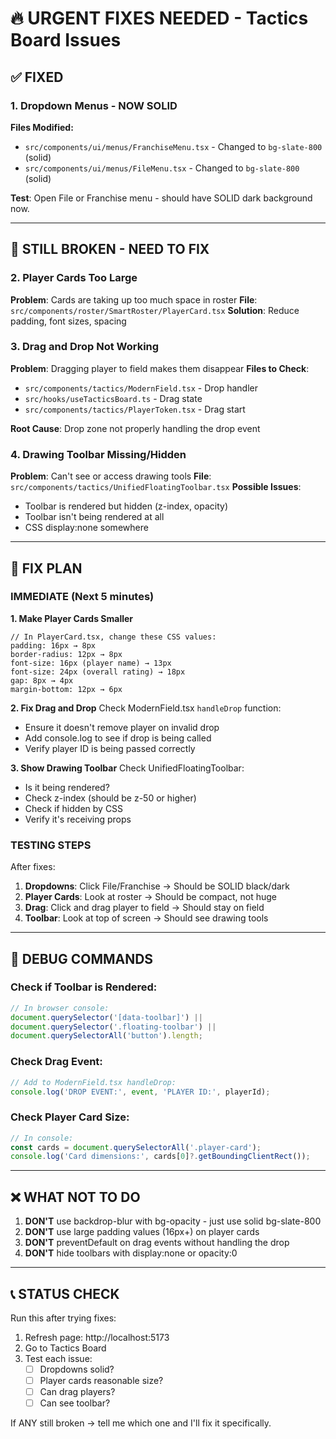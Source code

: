 # 🔥 URGENT FIXES NEEDED - Tactics Board Issues

## ✅ FIXED

### 1. Dropdown Menus - NOW SOLID
**Files Modified:**
- `src/components/ui/menus/FranchiseMenu.tsx` - Changed to `bg-slate-800` (solid)
- `src/components/ui/menus/FileMenu.tsx` - Changed to `bg-slate-800` (solid)

**Test**: Open File or Franchise menu - should have SOLID dark background now.

---

## 🚨 STILL BROKEN - NEED TO FIX

### 2. Player Cards Too Large
**Problem**: Cards are taking up too much space in roster
**File**: `src/components/roster/SmartRoster/PlayerCard.tsx`
**Solution**: Reduce padding, font sizes, spacing

### 3. Drag and Drop Not Working
**Problem**: Dragging player to field makes them disappear
**Files to Check**:
- `src/components/tactics/ModernField.tsx` - Drop handler
- `src/hooks/useTacticsBoard.ts` - Drag state
- `src/components/tactics/PlayerToken.tsx` - Drag start

**Root Cause**: Drop zone not properly handling the drop event

### 4. Drawing Toolbar Missing/Hidden
**Problem**: Can't see or access drawing tools
**File**: `src/components/tactics/UnifiedFloatingToolbar.tsx`
**Possible Issues**:
- Toolbar is rendered but hidden (z-index, opacity)
- Toolbar isn't being rendered at all
- CSS display:none somewhere

---

## 🎯 FIX PLAN

### IMMEDIATE (Next 5 minutes)

**1. Make Player Cards Smaller**
```tsx
// In PlayerCard.tsx, change these CSS values:
padding: 16px → 8px
border-radius: 12px → 8px
font-size: 16px (player name) → 13px  
font-size: 24px (overall rating) → 18px
gap: 8px → 4px
margin-bottom: 12px → 6px
```

**2. Fix Drag and Drop**
Check ModernField.tsx `handleDrop` function:
- Ensure it doesn't remove player on invalid drop
- Add console.log to see if drop is being called
- Verify player ID is being passed correctly

**3. Show Drawing Toolbar**
Check UnifiedFloatingToolbar:
- Is it being rendered?
- Check z-index (should be z-50 or higher)
- Check if hidden by CSS
- Verify it's receiving props

### TESTING STEPS

After fixes:
1. **Dropdowns**: Click File/Franchise → Should be SOLID black/dark
2. **Player Cards**: Look at roster → Should be compact, not huge
3. **Drag**: Click and drag player to field → Should stay on field
4. **Toolbar**: Look at top of screen → Should see drawing tools

---

## 🐛 DEBUG COMMANDS

### Check if Toolbar is Rendered:
```javascript
// In browser console:
document.querySelector('[data-toolbar]') || 
document.querySelector('.floating-toolbar') ||
document.querySelectorAll('button').length;
```

### Check Drag Event:
```javascript
// Add to ModernField.tsx handleDrop:
console.log('DROP EVENT:', event, 'PLAYER ID:', playerId);
```

### Check Player Card Size:
```javascript
// In console:
const cards = document.querySelectorAll('.player-card');
console.log('Card dimensions:', cards[0]?.getBoundingClientRect());
```

---

## ❌ WHAT NOT TO DO

1. **DON'T** use backdrop-blur with bg-opacity - just use solid bg-slate-800
2. **DON'T** use large padding values (16px+) on player cards
3. **DON'T** preventDefault on drag events without handling the drop
4. **DON'T** hide toolbars with display:none or opacity:0

---

## 📞 STATUS CHECK

Run this after trying fixes:
1. Refresh page: http://localhost:5173
2. Go to Tactics Board
3. Test each issue:
   - [ ] Dropdowns solid?
   - [ ] Player cards reasonable size?
   - [ ] Can drag players?
   - [ ] Can see toolbar?

If ANY still broken → tell me which one and I'll fix it specifically.
